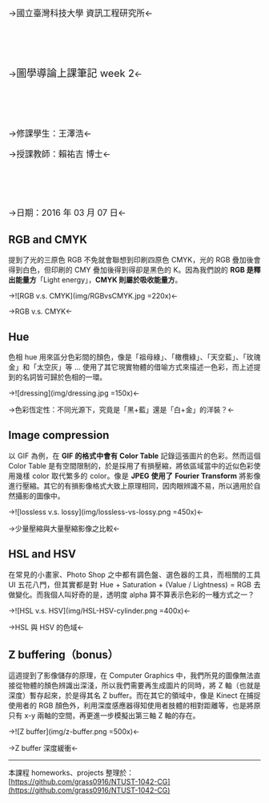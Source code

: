 <big>

</br>

->國立臺灣科技大學 資訊工程研究所<-

</br></br></br>

-><big>圖學導論上課筆記 week 2</big><-

</br></br></br>

->修課學生：王澤浩<-

->授課教師：賴祐吉 博士<-

</br></br></br>

->日期：2016 年 03 月 07 日<-

</big>

<div style="page-break-after: always;"></div>

<div style="text-align: justify;">

## RGB and CMYK

提到了光的三原色 RGB 不免就會聯想到印刷四原色 CMYK，光的 RGB 疊加後會得到白色，但印刷的 CMY 疊加後得到得卻是黑色的 K。因為我們說的 **RGB 是釋出能量方**「Light energy」，**CMYK 則屬於吸收能量方**。

->![RGB v.s. CMYK](img/RGBvsCMYK.jpg =220x)<-

->RGB v.s. CMYK<-

## Hue

色相 hue 用來區分色彩間的顏色，像是「祖母綠」、「橄欖綠」、「天空藍」、「玫瑰金」和「太空灰」等 ... 使用了其它現實物體的借喻方式來描述一色彩，而上述提到的名詞皆可歸於色相的一環。

->![dressing](img/dressing.jpg =150x)<-

->色彩恆定性：不同光源下，究竟是「黑+藍」還是「白+金」的洋裝？<-

## Image compression

以 GIF 為例，在 **GIF 的格式中會有 Color Table** 記錄這張圖片的色彩。然而這個 Color Table 是有空間限制的，於是採用了有損壓縮，將依區域當中的近似色彩使用幾樣 color 取代繁多的 color。像是 **JPEG 使用了 Fourier Transform** 將影像進行壓縮。其它的有損影像格式大致上原理相同，因肉眼辨識不易，所以適用於自然攝影的圖像中。

->![lossless v.s. lossy](img/lossless-vs-lossy.png =450x)<-

->少量壓縮與大量壓縮影像之比較<-

## HSL and HSV

在常見的小畫家、Photo Shop 之中都有調色盤、選色器的工具，而相關的工具 UI 五花八門，但其實都是對 Hue + Saturation + (Value / Lightness) = RGB 去做變化。而我個人叫好奇的是，透明度 alpha 算不算表示色彩的一種方式之一？

->![HSL v.s. HSV](img/HSL-HSV-cylinder.png =400x)<-

->HSL 與 HSV 的色域<-

## Z buffering（bonus）

這週提到了影像儲存的原理，在 Computer Graphics 中，我們所見的圖像無法直接從物體的顏色辨識出深淺，所以我們需要再生成圖片的同時，將 Z 軸（也就是深度）暫存起來，於是得其名 Z buffer。而在其它的領域中，像是 Kinect 在捕捉使用者的 RGB 顏色外，利用深度感應器得知使用者肢體的相對距離等，也是將原只有 x-y 兩軸的空間，再更進一步模擬出第三軸 Z 軸的存在。

->![Z buffer](img/z-buffer.png =500x)<-

->Z buffer 深度緩衝<-

---

<div style="text-align: left;">

本課程 homeworks、projects 整理於：[https://github.com/grass0916/NTUST-1042-CG](https://github.com/grass0916/NTUST-1042-CG)